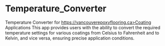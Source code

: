 # Temperature_Converter
Temperature Converter for <a href>https://vancouverepoxyflooring.ca>Coating</a> Applications This app provides users with the ability to convert the required temperature settings for various coatings from Celsius to Fahrenheit and to Kelvin, and vice versa, ensuring precise application conditions.



